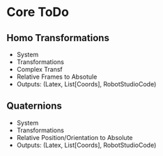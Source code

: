 # Core ToDo

## Homo Transformations

- System
- Transformations
- Complex Transf
- Relative Frames to Absotule
- Outputs: (Latex, List[Coords], RobotStudioCode)

## Quaternions
- System
- Transformations
- Relative Position/Orientation to Absolute
- Outputs: (Latex, List[Coords], RobotStudioCode)
